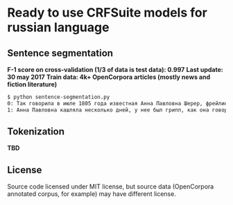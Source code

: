 # Ready to use CRFSuite models for russian language

## Sentence segmentation

**F-1 score on cross-validation (1/3 of data is test data): 0.997**
**Last update: 30 may 2017**
**Train data: 4k+ OpenCorpora articles (mostly news and fiction literature)**

```bash
$ python sentence-segmentation.py
0: Так говорила в июле 1805 года известная Анна Павловна Шерер, фрейлина и приближенная императрицы Марии Феодоровны, встречая важного и чиновного князя Василия, первого приехавшего на ее вечер.
1: Анна Павловна кашляла несколько дней, у нее был грипп, как она говорила (грипп был тогда новое слово, употреблявшееся только редкими).
```

## Tokenization

**TBD**

## License

Source code licensed under MIT license, but source data (OpenCorpora annotated corpus, for example) may have different license.
